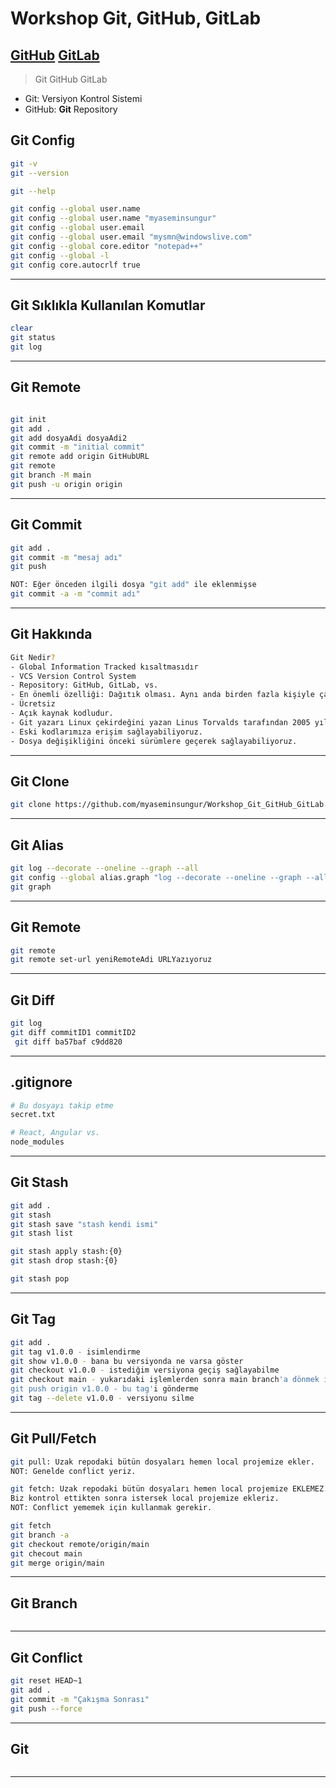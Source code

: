 # Workshop Git, GitHub, GitLab
[GitHub]()
[GitLab]()
---

 > Git
 > GitHub
 > GitLab

 - Git: Versiyon Kontrol Sistemi
 - GitHub: **Git** Repository

## Git Config
```sh
git -v
git --version

git --help

git config --global user.name
git config --global user.name "myaseminsungur"
git config --global user.email
git config --global user.email "mysmn@windowslive.com"
git config --global core.editor "notepad++"
git config --global -l
git config core.autocrlf true
```
---


## Git Sıklıkla Kullanılan Komutlar
```sh
clear
git status
git log
```
---


## Git Remote
```sh

git init
git add .
git add dosyaAdi dosyaAdi2
git commit -m "initial commit"
git remote add origin GitHubURL
git remote
git branch -M main
git push -u origin origin
```
---


## Git Commit
```sh
git add .
git commit -m "mesaj adı"
git push

NOT: Eğer önceden ilgili dosya "git add" ile eklenmişse 
git commit -a -m "commit adı" 
```
---


## Git Hakkında
```sh
Git Nedir?
- Global Information Tracked kısaltmasıdır
- VCS Version Control System
- Repository: GitHub, GitLab, vs. 
- En önemli özelliği: Dağıtık olması. Aynı anda birden fazla kişiyle çalışabiliriz.
- Ücretsiz
- Açık kaynak kodludur. 
- Git yazarı Linux çekirdeğini yazan Linus Torvalds tarafından 2005 yılında yazılıyor.
- Eski kodlarımıza erişim sağlayabiliyoruz. 
- Dosya değişikliğini önceki sürümlere geçerek sağlayabiliyoruz.
```
---




## Git Clone
```sh
git clone https://github.com/myaseminsungur/Workshop_Git_GitHub_GitLab.git
```
---


## Git Alias
```sh
git log --decorate --oneline --graph --all
git config --global alias.graph "log --decorate --oneline --graph --all"
git graph
```
---


## Git Remote
```sh
git remote 
git remote set-url yeniRemoteAdi URLYazıyoruz
```
---


## Git Diff
```sh
git log
git diff commitID1 commitID2
 git diff ba57baf c9dd820
```
---


## .gitignore
```sh
# Bu dosyayı takip etme
secret.txt

# React, Angular vs.
node_modules

```
---

## Git Stash
```sh
git add .
git stash
git stash save "stash kendi ismi"
git stash list

git stash apply stash:{0}
git stash drop stash:{0}

git stash pop
```
---

## Git Tag
```sh
git add .
git tag v1.0.0 - isimlendirme
git show v1.0.0 - bana bu versiyonda ne varsa göster
git checkout v1.0.0 - istediğim versiyona geçiş sağlayabilme
git checkout main - yukarıdaki işlemlerden sonra main branch'a dönmek istediğimde bunu kullanırım
git push origin v1.0.0 - bu tag'i gönderme
git tag --delete v1.0.0 - versiyonu silme
```
---

## Git Pull/Fetch
```sh
git pull: Uzak repodaki bütün dosyaları hemen local projemize ekler.
NOT: Genelde conflict yeriz.

git fetch: Uzak repodaki bütün dosyaları hemen local projemize EKLEMEZ.
Biz kontrol ettikten sonra istersek local projemize ekleriz.
NOT: Conflict yememek için kullanmak gerekir.

git fetch
git branch -a
git checkout remote/origin/main
git checout main
git merge origin/main
```
---

## Git Branch
```sh

```
---

## Git Conflict
```sh
git reset HEAD~1
git add .
git commit -m "Çakışma Sonrası"
git push --force

```
---

## Git
```sh

```
---


